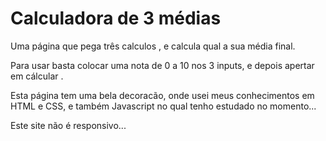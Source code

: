 # Calculadora de 3  médias

Uma página  que pega três calculos , e  calcula qual a sua média final.

Para usar basta colocar uma nota de 0 a 10 nos 3 inputs, e depois  apertar em cálcular .

Esta página tem uma bela decoracão, onde usei meus conhecimentos em HTML e CSS, e também Javascript no qual tenho estudado no momento...

Este site não é responsivo...

